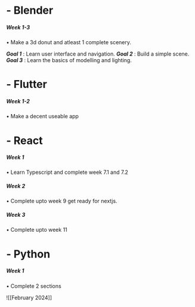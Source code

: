 
# - Blender

##### *Week 1-3*
• Make a 3d donut and atleast 1 complete scenery.

***Goal 1*** : Learn user interface and navigation.
***Goal 2*** : Build a simple scene.
***Goal 3*** : Learn the basics of modelling and lighting.

# - Flutter

##### *Week 1-2*
• Make a decent useable app


# - React

##### *Week 1*
• Learn Typescript and complete week 7.1 and 7.2

##### *Week 2* 
• Complete upto week 9 get ready for nextjs.

##### *Week 3*
• Complete upto week 11


# - Python

##### *Week 1*
• Complete 2 sections




![[February 2024]]